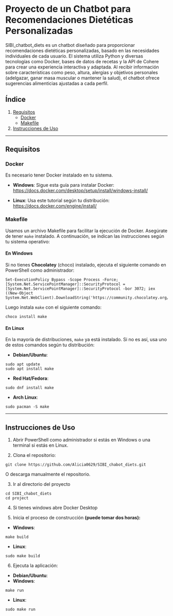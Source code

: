 # Proyecto de un Chatbot para Recomendaciones Dietéticas Personalizadas

SIBI_chatbot_diets es un chatbot diseñado para proporcionar recomendaciones dietéticas personalizadas, basado en las necesidades individuales de cada usuario. El sistema utiliza Python y diversas tecnologías como Docker, bases de datos de recetas y la API de Cohere para crear una experiencia interactiva y adaptada. Al recibir información sobre características como peso, altura, alergias y objetivos personales (adelgazar, ganar masa muscular o mantener la salud), el chatbot ofrece sugerencias alimenticias ajustadas a cada perfil.

## Índice
1. [Requisitos](#requisitos)
   - [Docker](#docker)
   - [Makefile](#makefile)
2. [Instrucciones de Uso](#instrucciones-de-uso)

---

## Requisitos

### Docker
Es necesario tener Docker instalado en tu sistema.

- **Windows**: Sigue esta guía para instalar Docker:  
  https://docs.docker.com/desktop/setup/install/windows-install/

- **Linux**: Usa este tutorial según tu distribución:  
  https://docs.docker.com/engine/install/

### Makefile
Usamos un archivo Makefile para facilitar la ejecución de Docker. Asegúrate de tener `make` instalado. A continuación, se indican las instrucciones según tu sistema operativo:

#### En Windows
Si no tienes **Chocolatey** (choco) instalado, ejecuta el siguiente comando en PowerShell como administrador:
```
Set-ExecutionPolicy Bypass -Scope Process -Force; [System.Net.ServicePointManager]::SecurityProtocol = [System.Net.ServicePointManager]::SecurityProtocol -bor 3072; iex ((New-Object System.Net.WebClient).DownloadString('https://community.chocolatey.org/install.ps1'))
```

Luego instala `make` con el siguiente comando:
```
choco install make
```


#### En Linux
En la mayoría de distribuciones, `make` ya está instalado. Si no es así, usa uno de estos comandos según tu distribución:

- **Debian/Ubuntu**:
```
sudo apt update
sudo apt install make
```

- **Red Hat/Fedora**:
```
sudo dnf install make
```

- **Arch Linux**:
```
sudo pacman -S make
```


---


## Instrucciones de Uso

1. Abrir PowerShell como administrador si estás en Windows o una terminal si estás en Linux.

2. Clona el repositorio:
```
git clone https://github.com/Alicia0629/SIBI_chabot_diets.git
```
O descarga manualmente el repositorio.

3. Ir al directorio del proyecto
```
cd SIBI_chabot_diets
cd project
```

4. Si tienes windows abre Docker Desktop

5. Inicia el proceso de construcción **(puede tomar dos horas):**
- **Windows**:
```
make build
```

- **Linux**:
```
sudo make build
```


6. Ejecuta la aplicación:
- **Debian/Ubuntu**:
- **Windows**:
```
make run
```

- **Linux**:
```
sudo make run
```

